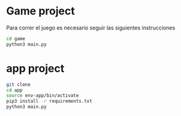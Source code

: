 # Game project

Para correr el juego es necesario seguir las siguientes instrucciones


```sh
cd game
python3 main.py
```


# app project

```sh
git clone
cd app
source env-app/bin/activate
pip3 install -r requirements.txt
python3 main.py
```